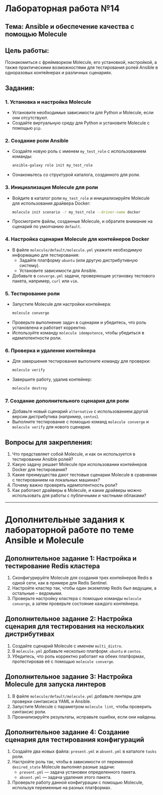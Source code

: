 
# Лабораторная работа №14 

## Тема: Ansible и обеспечение качества с помощью Molecule

## Цель работы:
Познакомиться с фреймворком Molecule, его установкой, настройкой, а также практическими возможностями для тестирования ролей Ansible в одноразовых контейнерах и различных сценариях.

## Задания:

### 1. Установка и настройка Molecule
- Установите необходимые зависимости для Python и Molecule, если они отсутствуют.
- Создайте виртуальную среду для Python и установите Molecule с помощью `pip`.

### 2. Создание роли Ansible
- Создайте новую роль с именем `my_test_role` с использованием команды:
  ```bash
  ansible-galaxy role init my_test_role
  ```
- Ознакомьтесь со структурой каталога, созданного для роли.

### 3. Инициализация Molecule для роли
- Войдите в каталог роли `my_test_role` и инициализируйте Molecule для использования драйвера Docker:
  ```bash
  molecule init scenario -r my_test_role --driver-name docker
  ```
- Просмотрите файлы, созданные Molecule, и обратите внимание на сценарий по умолчанию `default`.

### 4. Настройка сценария Molecule для контейнеров Docker
- В файле `molecule/default/molecule.yml` укажите необходимую информацию для тестирования:
  - Задайте платформу `ubuntu` (или другую дистрибутивную систему).
  - Установите зависимости для Ansible.
- Добавьте в `converge.yml` задачи, проверяющие установку тестового пакета, например, `curl` или `vim`.

### 5. Тестирование роли
- Запустите Molecule для настройки контейнера:
  ```bash
  molecule converge
  ```
- Проверьте выполнение задач в сценарии и убедитесь, что роль установлена и работает корректно.
- Используйте команду `molecule idempotence`, чтобы убедиться в идемпотентности роли.

### 6. Проверка и удаление контейнера
- Для завершения тестирования выполните команду для проверки:
  ```bash
  molecule verify
  ```
- Завершите работу, удалив контейнер:
  ```bash
  molecule destroy
  ```

### 7. Создание дополнительного сценария для роли
- Добавьте новый сценарий `alternative` с использованием другой версии дистрибутива (например, `centos`).
- Выполните тестирование с помощью команд `molecule converge` и `molecule verify` для нового сценария.

## Вопросы для закрепления:
1. Что представляет собой Molecule, и как он используется в тестировании Ansible ролей?
2. Какую задачу решает Molecule при использовании контейнеров Docker для тестирования?
3. Какие преимущества дают тестовые сценарии Molecule в сравнении с тестированием на локальных машинах?
4. Почему важно проверять идемпотентность роли?
5. Как работают драйверы в Molecule, и какие драйверы можно использовать для работы с публичными и частными облаками?

---

# Дополнительные задания к лабораторной работе по теме Ansible и Molecule

## Дополнительное задание 1: Настройка и тестирование Redis кластера
1. Сконфигурируйте Molecule для создания трех контейнеров Redis в одной сети, как в примере для Redis Sentinel.
2. Настройте кластер так, чтобы один экземпляр Redis был ведущим, а остальные – ведомыми.
3. Проверьте настройку кластера с помощью команды `molecule converge`, а затем проверьте состояние каждого контейнера.

## Дополнительное задание 2: Настройка сценария для тестирования на нескольких дистрибутивах
1. Создайте сценарий Molecule с именем `multi_distro`.
2. В `molecule.yml` добавьте несколько платформ: `ubuntu` и `centos`.
3. Убедитесь, что роль корректно работает на обеих платформах, протестировав её с помощью `molecule converge`.

## Дополнительное задание 3: Настройка Molecule для запуска линтеров
1. В файле `molecule/default/molecule.yml` добавьте линтеры для проверки синтаксиса YAML и Ansible.
2. Запустите Molecule с параметром `molecule lint`, чтобы проверить синтаксис роли.
3. Проанализируйте результаты, исправьте ошибки, если они найдены.

## Дополнительное задание 4: Создание сценария для тестирования конфигураций
1. Создайте два новых файла: `present.yml` и `absent.yml` в каталоге `tasks` роли.
2. Настройте роль так, чтобы в зависимости от переменной `desired_state` Molecule выполнял разные задачи:
   - `present.yml` — задача установки определенного пакета.
   - `absent.yml` — задача удаления этого пакета.
3. Проверьте работу данной конфигурации с помощью Molecule, используя переменные на разных платформах.
